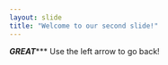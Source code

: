 ```yaml
---
layout: slide
title: "Welcome to our second slide!"
---
```

***GREAT******
Use the left arrow to go back!

